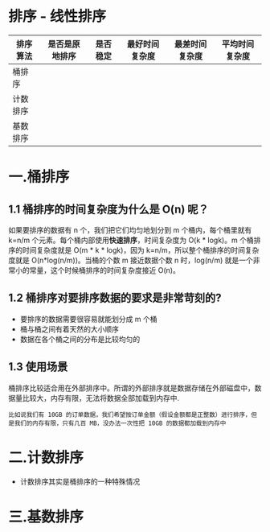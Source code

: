 

# 排序 - 线性排序



| 排序算法 | 是否是原地排序 | 是否稳定 | 最好时间复杂度 | 最差时间复杂度 | 平均时间复杂度 |
| -------- | -------------- | -------- | -------------- | -------------- | -------------- |
| 桶排序   |                |          |                |                |                |
| 计数排序 |                |          |                |                |                |
| 基数排序 |                |          |                |                |                |


# 一.桶排序
## 1.1 桶排序的时间复杂度为什么是 O(n) 呢？

如果要排序的数据有 n 个，我们把它们均匀地划分到 m 个桶内，每个桶里就有 k=n/m 个元素。每个桶内部使用**快速排序**，时间复杂度为 O(k * logk)。m 个桶排序的时间复杂度就是 O(m * k * logk)，因为 k=n/m，所以整个桶排序的时间复杂度就是 O(n*log(n/m))。当桶的个数 m 接近数据个数 n 时，log(n/m) 就是一个非常小的常量，这个时候桶排序的时间复杂度接近 O(n)。

## 1.2 桶排序对要排序数据的要求是非常苛刻的?

- 要排序的数据需要很容易就能划分成 m 个桶
- 桶与桶之间有着天然的大小顺序
- 数据在各个桶之间的分布是比较均匀的

## 1.3 使用场景
桶排序比较适合用在外部排序中。所谓的外部排序就是数据存储在外部磁盘中，数据量比较大，内存有限，无法将数据全部加载到内存中.

```
比如说我们有 10GB 的订单数据，我们希望按订单金额（假设金额都是正整数）进行排序，但是我们的内存有限，只有几百 MB，没办法一次性把 10GB 的数据都加载到内存中
```

# 二.计数排序

- 计数排序其实是桶排序的一种特殊情况


# 三.基数排序

